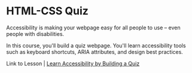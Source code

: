 <h1>HTML-CSS Quiz</h1>
<p>Accessibility is making your webpage easy for all people to use – even people with disabilities.</p>

<p>In this course, you'll build a quiz webpage. You'll learn accessibility tools such as keyboard shortcuts, ARIA attributes, and design best practices.</p>

<p>Link to Lesson | <a target="_blank" href="https://www.freecodecamp.org/learn/2022/responsive-web-design/learn-accessibility-by-building-a-quiz/step-1">Learn Accessibility by Building a Quiz</a></p>